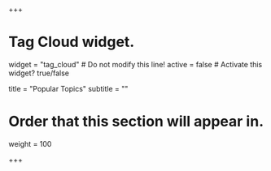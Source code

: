 +++
# Tag Cloud widget.
widget = "tag_cloud"  # Do not modify this line!
active = false  # Activate this widget? true/false

title = "Popular Topics"
subtitle = ""

# Order that this section will appear in.
weight = 100


+++
